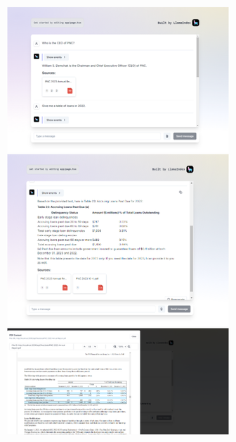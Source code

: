 ![ceo](/Examples/nomic-embed-text-images/ceo.png)
![table chat](/Examples/nomic-embed-text-images/tableloans.png)
![table 23](/Examples/nomic-embed-text-images/table23.png)
